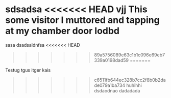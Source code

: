 sdsadsa
<<<<<<< HEAD
vjj
This some visitor I muttored and tapping at my chamber door
lodbd
=======
sasa
dsadsaldnfsa
<<<<<<< HEAD
>>>>>>> 89a5756089e63c1b1c096e69eb7339a0198dad59
=======

Testug tgus itger kais
>>>>>>> c6511fb644ec328b7cc2f8b0b2dade079a1ba734
huhihhi
dsdaodnao
dadadada
